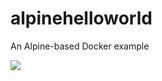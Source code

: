 # alpinehelloworld
An Alpine-based Docker example

<a href='http://192.168.56.10:8080/job/pipeline_heroku/'><img src='http://192.168.56.10:8080/buildStatus/icon?job=pipeline_heroku'></a>
